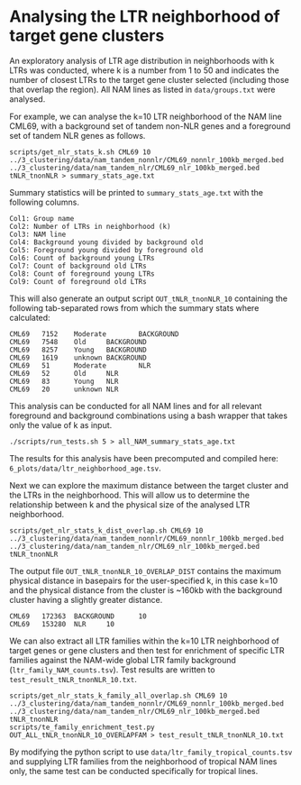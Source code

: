 # Analysing the LTR neighborhood of target gene clusters

An exploratory analysis of LTR age distribution in neighborhoods with k LTRs was conducted, where k is a number from 1 to 50 and indicates the number of closest LTRs to the target gene cluster selected (including those that overlap the region). All NAM lines as listed in `data/groups.txt` were analysed.

For example, we can analyse the k=10 LTR neighborhood of the NAM line CML69, with a background set of tandem non-NLR genes and a foreground set of tandem NLR genes as follows.

```
scripts/get_nlr_stats_k.sh CML69 10 ../3_clustering/data/nam_tandem_nonnlr/CML69_nonnlr_100kb_merged.bed ../3_clustering/data/nam_tandem_nlr/CML69_nlr_100kb_merged.bed tNLR_tnonNLR > summary_stats_age.txt
```

Summary statistics will be printed to `summary_stats_age.txt` with the following columns.

```
Col1: Group name
Col2: Number of LTRs in neighborhood (k)
Col3: NAM line
Col4: Background young divided by background old
Col5: Foreground young divided by foreground old
Col6: Count of background young LTRs
Col7: Count of background old LTRs
Col8: Count of foreground young LTRs
Col9: Count of foreground old LTRs
```

This will also generate an output script `OUT_tNLR_tnonNLR_10` containing the following tab-separated rows from which the summary stats where calculated:

```
CML69   7152    Moderate        BACKGROUND
CML69   7548    Old     BACKGROUND
CML69   8257    Young   BACKGROUND
CML69   1619    unknown BACKGROUND
CML69   51      Moderate        NLR
CML69   52      Old     NLR
CML69   83      Young   NLR
CML69   20      unknown NLR
```

This analysis can be conducted for all NAM lines and for all relevant foreground and background combinations using a bash wrapper that takes only the value of k as input.

```
./scripts/run_tests.sh 5 > all_NAM_summary_stats_age.txt
```

The results for this analysis have been precomputed and compiled here: `6_plots/data/ltr_neighborhood_age.tsv`.

Next we can explore the maximum distance between the target cluster and the LTRs in the neighborhood. This will allow us to determine the relationship between k and the physical size of the analysed LTR neighborhood.

```
scripts/get_nlr_stats_k_dist_overlap.sh CML69 10 ../3_clustering/data/nam_tandem_nonnlr/CML69_nonnlr_100kb_merged.bed ../3_clustering/data/nam_tandem_nlr/CML69_nlr_100kb_merged.bed tNLR_tnonNLR
```

The output file `OUT_tNLR_tnonNLR_10_OVERLAP_DIST` contains the maximum physical distance in basepairs for the user-specified k, in this case k=10 and the physical distance from the cluster is ~160kb with the background cluster having a slightly greater distance.

```
CML69   172363  BACKGROUND      10
CML69   153280  NLR     10
```

We can also extract all LTR families within the k=10 LTR neighborhood of target genes or gene clusters and then test for enrichment of specific LTR families against the NAM-wide global LTR family background (`ltr_family_NAM_counts.tsv`). Test results are written to `test_result_tNLR_tnonNLR_10.txt`.

```
scripts/get_nlr_stats_k_family_all_overlap.sh CML69 10 ../3_clustering/data/nam_tandem_nonnlr/CML69_nonnlr_100kb_merged.bed ../3_clustering/data/nam_tandem_nlr/CML69_nlr_100kb_merged.bed tNLR_tnonNLR
scripts/te_family_enrichment_test.py OUT_ALL_tNLR_tnonNLR_10_OVERLAPFAM > test_result_tNLR_tnonNLR_10.txt
```

By modifying the python script to use `data/ltr_family_tropical_counts.tsv` and supplying LTR families from the neighborhood of tropical NAM lines only, the same test can be conducted specifically for tropical lines.

